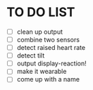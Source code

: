 # TO DO LIST

- [ ] clean up output
- [ ] combine two sensors
- [ ] detect raised heart rate 
- [ ] detect tilt
- [ ] output display-reaction!
- [ ] make it wearable
- [ ] come up with a name  
